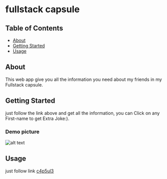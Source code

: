 # fullstack capsule

## Table of Contents

- [About](#about)
- [Getting Started](#getting_started)
- [Usage](#usage)

## About <a name = "about"></a>

This web app give you all the information you need about my friends in my Fullstack capsule.

## Getting Started <a name = "getting_started"></a>

just follow the link above and get all the information,
you can Click on any First-name to get Extra Joke:).

### Demo picture

![alt text]('./screens/1.png')

## Usage <a name = "usage"></a>

just follow link [c4p5ul3](http://c4p5ul3.netlify.app)
